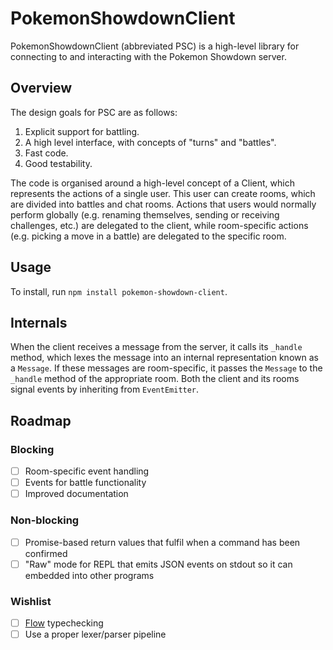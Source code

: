 # PokemonShowdownClient

PokemonShowdownClient (abbreviated PSC) is a high-level library for connecting
to and interacting with the Pokemon Showdown server.

## Overview

The design goals for PSC are as follows:

1. Explicit support for battling.
2. A high level interface, with concepts of "turns" and "battles".
3. Fast code.
4. Good testability.

The code is organised around a high-level concept of a Client, which represents the actions of a single user. This user can create rooms, which are divided into battles and chat rooms. Actions that users would normally perform globally (e.g. renaming themselves, sending or receiving challenges, etc.) are delegated to the client, while room-specific actions (e.g. picking a move in a battle) are delegated to the specific room.

## Usage

To install, run `npm install pokemon-showdown-client`.

## Internals

When the client receives a message from the server, it calls its `_handle` method, which lexes the message into an internal representation known as a `Message`. If these messages are room-specific, it passes the `Message` to the `_handle` method of the appropriate room. Both the client and its rooms signal events by inheriting from `EventEmitter`.

## Roadmap
### Blocking
- [ ] Room-specific event handling
- [ ] Events for battle functionality
- [ ] Improved documentation

### Non-blocking
- [ ] Promise-based return values that fulfil when a command has been
  confirmed
- [ ] "Raw" mode for REPL that emits JSON events on stdout so it can embedded into other programs

### Wishlist
- [ ] [Flow](flowtype.org) typechecking
- [ ] Use a proper lexer/parser pipeline
